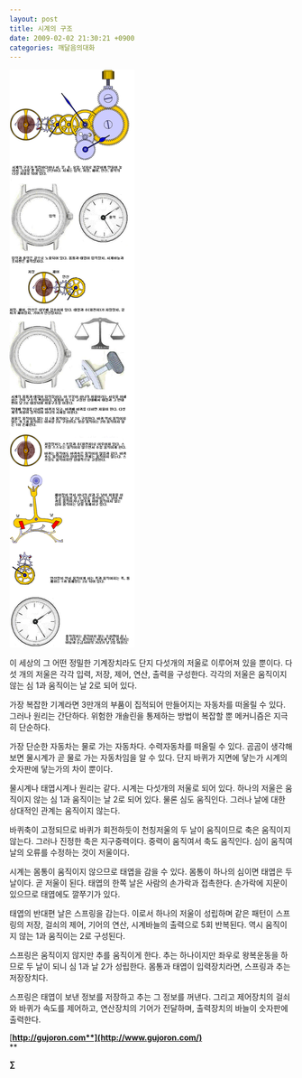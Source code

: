 ```yaml
---
layout: post
title: 시계의 구조
date: 2009-02-02 21:30:21 +0900
categories: 깨달음의대화
---
```

<IMG alt=12.GIF src="files/attach/images/198/771/013/12.GIF" >  





  


이 세상의 그 어떤 정밀한 기계장치라도 단지 다섯개의 저울로 이루어져 있을 뿐이다. 다섯 개의 저울은 각각 입력, 저장, 제어, 연산, 출력을 구성한다. 각각의 저울은 움직이지 않는 심 1과 움직이는 날 2로 되어 있다.

가장 복잡한 기계라면 3만개의 부품이 집적되어 만들어지는 자동차를 떠올릴 수 있다. 그러나 원리는 간단하다. 위험한 개솔린을 통제하는 방법이 복잡할 뿐 메커니즘은 지극히 단순하다. 

가장 단순한 자동차는 물로 가는 자동차다. 수력자동차를 떠올릴 수 있다. 곰곰이 생각해보면 물시계가 곧 물로 가는 자동차임을 알 수 있다. 단지 바퀴가 지면에 닿는가 시계의 숫자판에 닿는가의 차이 뿐이다. 

물시계나 태엽시계나 원리는 같다. 시계는 다섯개의 저울로 되어 있다. 하나의 저울은 움직이지 않는 심 1과 움직이는 날 2로 되어 있다. 물론 심도 움직인다. 그러나 날에 대한 상대적인 관계는 움직이지 않는다.

바퀴축이 고정되므로 바퀴가 회전하듯이 천칭저울의 두 날이 움직이므로 축은 움직이지 않는다. 그러나 진정한 축은 지구중력이다. 중력이 움직여서 축도 움직인다. 심이 움직여 날의 오류를 수정하는 것이 저울이다.

시계는 몸통이 움직이지 않으므로 태엽을 감을 수 있다. 몸통이 하나의 심이면 태엽은 두 날이다. 곧 저울이 된다. 태엽의 한쪽 날은 사람의 손가락과 접촉한다. 손가락에 지문이 있으므로 태엽에도 깔쭈기가 있다.

태엽의 반대편 날은 스프링을 감는다. 이로서 하나의 저울이 성립하며 같은 패턴이 스프링의 저장, 걸쇠의 제어, 기어의 연산, 시계바늘의 출력으로 5회 반복된다. 역시 움직이지 않는 1과 움직이는 2로 구성된다.

스프링은 움직이지 않지만 추를 움직이게 한다. 추는 하나이지만 좌우로 왕복운동을 하므로 두 날이 되니 심 1과 날 2가 성립한다. 몸통과 태엽이 입력장치라면, 스프링과 추는 저장장치다.

스프링은 태엽이 보낸 정보를 저장하고 추는 그 정보를 꺼낸다. 그리고 제어장치의 걸쇠와 바퀴가 속도를 제어하고, 연산장치의 기어가 전달하며, 출력장치의 바늘이 숫자판에 출력한다.

[**http://gujoron.com**](http://www.gujoron.com/)**  
** 

**∑**